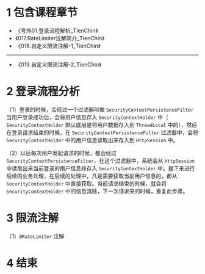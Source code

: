 # 1 包含课程章节

* 《号外01.登录流程解析_TienChin》
* 《017.RateLimiter注解简介_TienChin》
* 《018.自定义限流注解-1_TienChin》

***

* 《019.自定义限流注解-2_TienChin》

# 2 登录流程分析

（1）登录的时候，会经过一个过滤器叫做 `SecurityContextPersistenceFilter` 当用户登录成功后，会将用户信息存入 `SecurityContextHolder` 中（ `SecurityContextHolder` 默认底层是将用户数据存入到 `ThreadLocal` 中的），然后在登录请求结束的时候，在 `SecurityContextPersistenceFilter` 过滤器中，会将 `SecurityContextHolder` 中的用户信息读取出来存入到 `HttpSession` 中。

（2）以后每次用户发起请求的时候，都会经过 `SecurityContextPersistenceFilter`，在这个过滤器中，系统会从 `HttpSession` 中读取出来当前登录的用户信息并存入 `SecurityContextHolder` 中。接下来进行后续的业务处理，在后续的处理中，凡是需要获取当前用户信息的，都从 `SecurityContextHolder` 中直接获取。当前请求结束的时候，就会将 `SecurityContextHolder` 中的信息清除，下一次请求来的时候，重复此步骤。

# 3 限流注解

（1）`@RateLimiter` 注解

# 4 结束
